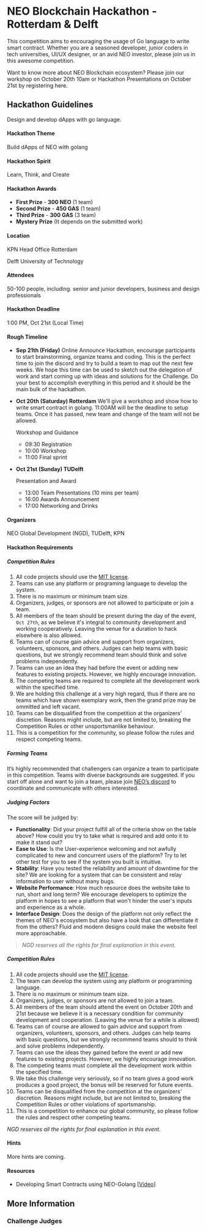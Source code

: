# NEO Blockchain Hackathon - Rotterdam & Delft

This competition aims to encouraging the usage of Go language to write smart contract. Whether you are a seasoned developer, junior coders in tech universities, UI/UX designer, or an avid NEO investor, please join us in this awesome competition. 

Want to know more about NEO Blockchain ecosystem? Please join our workshop on October 20th 10am or Hackathon Presentations on October 21st by registering here.

## Hackathon Guidelines

Design and develop dApps with go language.

#### Hackathon Theme

Build dApps of NEO with golang

#### Hackathon Spirit

Learn, Think, and Create

#### Hackathon Awards 

- **First Prize** - **300 NEO** (1 team)
- **Second Prize** - **450 GAS** (1 team)
- **Third Prize** - **300 GAS** (3 team)
- **Mystery Prize** (It depends on the submitted work)

#### Location

KPN Head Office Rotterdam

Delft University of Technology 

#### Attendees

50-100 people, including. senior and junior developers, business and design professionals

#### Hackathon Deadline

1:00 PM, Oct 21st (Local Time)

#### Rough Timeline

- **Sep 21th (Friday)** Online Announce Hackathon, encourage participants to start brainstorming, organize teams and coding.
This is the perfect time to join the discord and try to build a team to map out the next few weeks. We hope this time can be used to sketch out the delegation of work and start coming up with ideas and solutions for the Challenge. Do your best to accomplish everything in this period and it should be the main bulk of the hackathon.

- **Oct 20th (Saturday) Rotterdam**
We'll give a workshop and show how to write smart contract in golang. 11:00AM will be the deadline to setup teams. Once it has passed, new team and change of the team will not be allowed. 

  Workshop and Guidance

  - 09:30 Registration
  - 10:00 Workshop
  - 11:00 Final sprint

- **Oct 21st (Sunday) TUDelft**

  Presentation and Award

  -  13:00 Team Presentations (10 mins per team)
  -  16:00 Awards Announcement
  -  17:00 Networking and Drinks

#### Organizers

NEO Global Development (NGD), TUDelft, KPN

#### Hackathon Requirements

##### Competition Rules   

1. All code projects should use the [MIT license](https://github.com/neo-ngd/Hackathon/blob/master/LICENSE).
2. Teams can use any platform or programing language to develop the system.
3. There is no maximum or minimum team size.
4. Organizers, judges, or sponsors are not allowed to participate or join a team.
5. All members of the team should be present during the day of the event, `Oct 27th`, as we believe it's integral to community development and working cooperatively. Leaving the venue for a duration to hack elsewhere is also allowed.
6. Teams can of course gain advice and support from organizers, volunteers, sponsors, and others. Judges can help teams with basic questions, but we strongly recommend team should think and solve problems independently.
7. Teams can use an idea they had before the event or adding new features to existing projects. However, we highly encourage innovation.
8. The competing teams are required to complete all the development work within the specified time.
9. We are holding this challenge at a very high regard, thus if there are no teams which have shown exemplary work, then the grand prize may be ommitted and left vacant.
10. Teams can be disqualified from the competition at the organizers' discretion. Reasons might include, but are not limited to, breaking the Competition Rules or other unsportsmanlike behaviour.
11. This is a competition for the community, so please follow the rules and respect competing teams.

##### Forming Teams

It’s highly recommended that challengers can organize a team to participate in this competition. Teams with diverse backgrounds are suggested. If you start off alone and want to join a team, please join [NEO’s discord](https://discordapp.com/invite/umsfhqs) to coordinate and communicate with others interested.

##### Judging Factors

The score will be judged by:

- **Functionality**: Did your project fulfill all of the criteria show on the table above? How could you try to take what is required and add onto it to make it stand out?
- **Ease to Use**: Is the User-experience welcoming and not awfully complicated to new and concurrent users of the platform? Try to let other test for you to see if the system you built is intuitive.
- **Stability**: Have you tested the reliability and amount of downtime for the site? We are looking for a system that can be consistent and relay information to user without many bugs.
- **Website Performance**: How much resource does the website take to run, short and long term? We encourage developers to optimize the platform in hopes to see a platform that won't hinder the user's inputs and experience as a whole.
- **Interface Design**: Does the design of the platform not only reflect the themes of NEO's ecosystem but also have a look that can differentiate it from the others? Fluid and modern designs could make the website feel more approachable.

> *NGD reserves all the rights for final explanation in this event.*

##### Competition Rules

1. All code projects should use the [MIT license](https://github.com/neo-ngd/Hackathon/blob/master/LICENSE).
2. The team can develop the system using any platform or programming language.
3. There is no maximum or minimum team size.
4. Organizers, judges, or sponsors are not allowed to join a team.
5. All members of the team should attend the event on October 20th and 21st because we believe it is a necessary condition for community development and cooperation. (Leaving the venue for a while is allowed)
6. Teams can of course are allowed to gain advice and support from organizers, volunteers, sponsors, and others. Judges can help teams with basic questions, but we strongly recommend teams should to think and solve problems independently.
7. Teams can use the ideas they gained before the event or add new features to existing projects. However, we highly encourage innovation.
8. The competing teams must complete all the development work within the specified time.
9. We take this challenge very seriously, so if no team gives a good work produces a good project, the bonus will be reserved for future events.
10. Teams can be disqualified from the competition at the organizers' discretion. Reasons might include, but are not limited to, breaking the Competition Rules or other violations of sportsmanship.
11. This is a competition to enhance our global community, so please follow the rules and respect other competing teams.

*NGD reserves all the rights for final explanation in this event.*

#### Hints
More hints are coming.

#### Resources

- Developing Smart Contracts using NEO-Golang [[Video](https://www.youtube.com/)]


## More Information

### Challenge Judges
